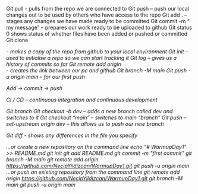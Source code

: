 Git pull -  pulls from the repo we are connected to
Git push – push our local changes out to be used by others who have access to the repo
Git add . – stages any changes we have made ready to be committed
Git commit -m “ my message” – prepares our work ready to be uploaded to github
Git status 0 shows status of whether files have been added or pushed or committed
Git clone <address of repo> - makes a copy of the repo from github to your local environment
Git init – used to initialise a repo so we can start tracking it 
Git log – gives us a history of commits so far
Git remote add origin <address of repo> - creates the link between our pc and github
Git branch -M main
Git push -u origin main – for our first push 

Add -> commit -> push

CI / CD – continuous integration and continuous development 

Git branch
Git checkout -b dev – adds a new branch called dev and switches to it
Git checkout “main” – switches to main “branch”
Git push –set-upstream origin dev – this allows us to push our new branch

Git diff <filename> - shows any differences in the file you specify









…or create a new repository on the command line
echo "# WarmupDay1" >> README.md
git init
git add README.md
git commit -m "first commit"
git branch -M main
git remote add origin https://github.com/NecipYildizcan/WarmupDay1.git
git push -u origin main
…or push an existing repository from the command line
git remote add origin https://github.com/NecipYildizcan/WarmupDay1.git
git branch -M main
git push -u origin main
